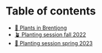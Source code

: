 # Table of contents

* [🌵 Plants in Brentjong](README.md)
* [🪴 Planting session fall 2022](planting-session-fall-2022.md)
* [🌴 Planting session spring 2023](planting-session-spring-2023.md)
